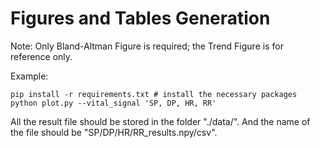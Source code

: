 # Figures and Tables Generation

Note: Only Bland-Altman Figure is required; the Trend Figure is for reference only.

Example:
```
pip install -r requirements.txt # install the necessary packages
python plot.py --vital_signal 'SP, DP, HR, RR'
```

All the result file should be stored in the folder "./data/". And the name of the file should be "SP/DP/HR/RR_results.npy/csv".